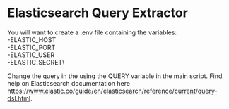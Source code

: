 # Elasticsearch Query Extractor

You will want to create a .env file containing the variables:\
-ELASTIC_HOST\
-ELASTIC_PORT\
-ELASTIC_USER\
-ELASTIC_SECRET\
  
Change the query in the using the QUERY variable in the main script. Find help on Elasticsearch documentation here https://www.elastic.co/guide/en/elasticsearch/reference/current/query-dsl.html.
